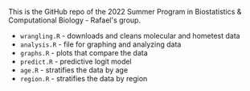 This is the GitHub repo of the 2022 Summer Program in Biostatistics & Computational Biology - Rafael's group. <br>

* `wrangling.R` - downloads and cleans molecular and hometest data
* `analysis.R` - file for graphing and analyzing data
* `graphs.R` - plots that compare the data
* `predict.R` - predictive logit model
* `age.R` - stratifies the data by age
* `region.R` - stratifies the data by region


